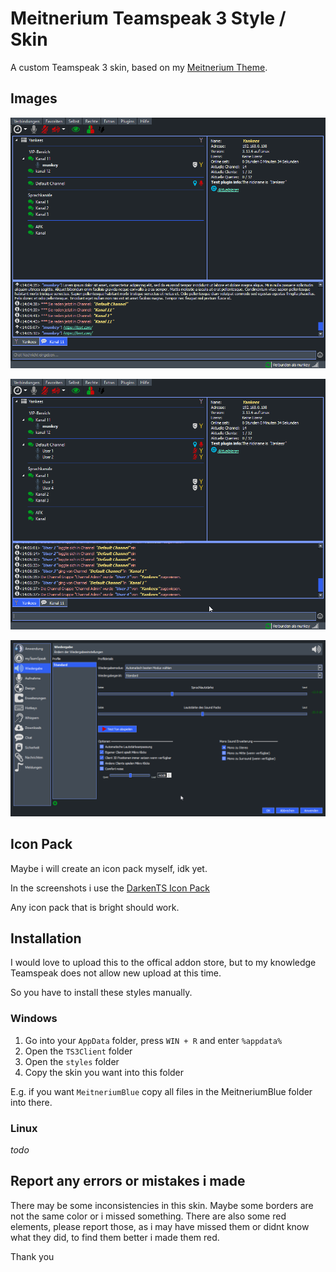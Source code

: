 # Meitnerium Teamspeak 3 Style / Skin

A custom Teamspeak 3 skin, based on my [Meitnerium Theme](https://c-jaenicke.eu/technology/2021/04/27/Meitnerium-Theme/).

## Images

![blue current chat](https://raw.githubusercontent.com/c-jaenicke/meitnerium_teamspeak_style/main/images/blue_current-chat.png)

![blue main chat](https://raw.githubusercontent.com/c-jaenicke/meitnerium_teamspeak_style/main/images/blue_main-chat.png)

![bot settings](https://raw.githubusercontent.com/c-jaenicke/meitnerium_teamspeak_style/main/images/blue_settings.png)

## Icon Pack

Maybe i will create an icon pack myself, idk yet.

In the screenshots i use the [DarkenTS Icon Pack](https://www.myteamspeak.com/addons/0b57d54d-b46c-433d-8f7e-2eea28470007)

Any icon pack that is bright should work.

## Installation

I would love to upload this to the offical addon store, but to my knowledge Teamspeak does not allow new upload at this time.

So you have to install these styles manually.

### Windows

1. Go into your ```AppData``` folder, press ```WIN + R``` and enter ```%appdata%```
2. Open the ```TS3Client``` folder
3. Open the ```styles``` folder
4. Copy the skin you want into this folder

E.g. if you want ```MeitneriumBlue``` copy all files in the MeitneriumBlue folder into there.

### Linux

*todo*

## Report any errors or mistakes i made

There may be some inconsistencies in this skin. Maybe some borders are not the same color or i missed something.
There are also some red elements, please report those, as i may have missed them or didnt know what they did, to find them better i made them red.

Thank you
